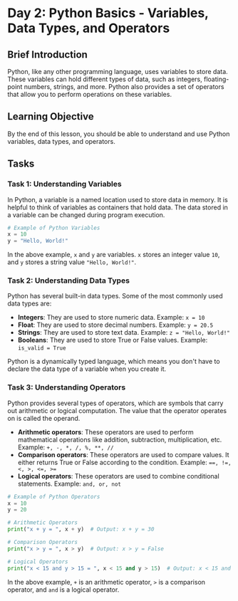 # Day 2: Python Basics - Variables, Data Types, and Operators

## Brief Introduction

Python, like any other programming language, uses variables to store data. These variables can hold different types of data, such as integers, floating-point numbers, strings, and more. Python also provides a set of operators that allow you to perform operations on these variables.

## Learning Objective

By the end of this lesson, you should be able to understand and use Python variables, data types, and operators.

## Tasks

### Task 1: Understanding Variables

In Python, a variable is a named location used to store data in memory. It is helpful to think of variables as containers that hold data. The data stored in a variable can be changed during program execution.

```python
# Example of Python Variables
x = 10
y = "Hello, World!"
```

In the above example, `x` and `y` are variables. `x` stores an integer value `10`, and `y` stores a string value `"Hello, World!"`.

### Task 2: Understanding Data Types

Python has several built-in data types. Some of the most commonly used data types are:

- **Integers**: They are used to store numeric data. Example: `x = 10`
- **Float**: They are used to store decimal numbers. Example: `y = 20.5`
- **Strings**: They are used to store text data. Example: `z = "Hello, World!"`
- **Booleans**: They are used to store True or False values. Example: `is_valid = True`

Python is a dynamically typed language, which means you don't have to declare the data type of a variable when you create it.

### Task 3: Understanding Operators

Python provides several types of operators, which are symbols that carry out arithmetic or logical computation. The value that the operator operates on is called the operand.

- **Arithmetic operators**: These operators are used to perform mathematical operations like addition, subtraction, multiplication, etc. Example: `+, -, *, /, %, **, //`
- **Comparison operators**: These operators are used to compare values. It either returns True or False according to the condition. Example: `==, !=, <, >, <=, >=`
- **Logical operators**: These operators are used to combine conditional statements. Example: `and, or, not`

```python
# Example of Python Operators
x = 10
y = 20

# Arithmetic Operators
print("x + y = ", x + y)  # Output: x + y = 30

# Comparison Operators
print("x > y = ", x > y)  # Output: x > y = False

# Logical Operators
print("x < 15 and y > 15 = ", x < 15 and y > 15)  # Output: x < 15 and y > 15 = True
```

In the above example, `+` is an arithmetic operator, `>` is a comparison operator, and `and` is a logical operator.